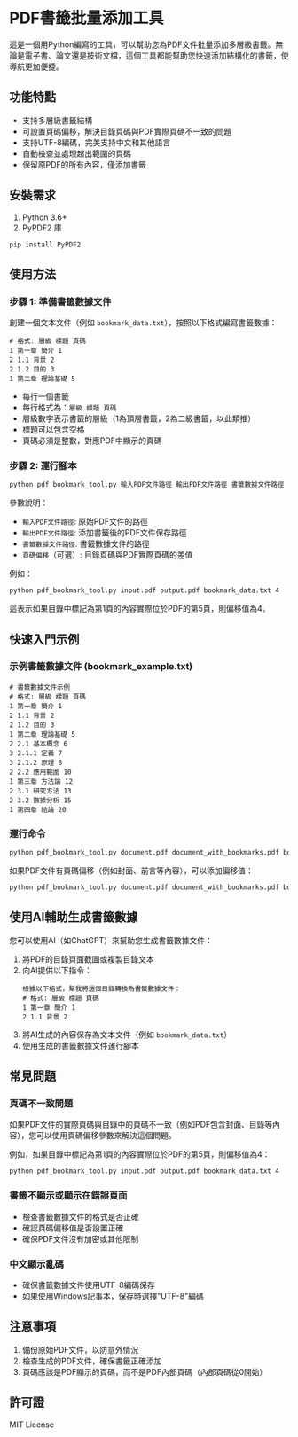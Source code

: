 # PDF書籤批量添加工具

這是一個用Python編寫的工具，可以幫助您為PDF文件批量添加多層級書籤。無論是電子書、論文還是技術文檔，這個工具都能幫助您快速添加結構化的書籤，使導航更加便捷。

## 功能特點

- 支持多層級書籤結構
- 可設置頁碼偏移，解決目錄頁碼與PDF實際頁碼不一致的問題
- 支持UTF-8編碼，完美支持中文和其他語言
- 自動檢查並處理超出範圍的頁碼
- 保留原PDF的所有內容，僅添加書籤

## 安裝需求

1. Python 3.6+
2. PyPDF2 庫

```bash
pip install PyPDF2
```

## 使用方法

### 步驟 1: 準備書籤數據文件

創建一個文本文件（例如 `bookmark_data.txt`），按照以下格式編寫書籤數據：

```
# 格式: 層級 標題 頁碼
1 第一章 簡介 1
2 1.1 背景 2
2 1.2 目的 3
1 第二章 理論基礎 5
```

- 每行一個書籤
- 每行格式為：`層級 標題 頁碼`
- 層級數字表示書籤的層級（1為頂層書籤，2為二級書籤，以此類推）
- 標題可以包含空格
- 頁碼必須是整數，對應PDF中顯示的頁碼

### 步驟 2: 運行腳本

```bash
python pdf_bookmark_tool.py 輸入PDF文件路徑 輸出PDF文件路徑 書籤數據文件路徑 [頁碼偏移]
```

參數說明：
- `輸入PDF文件路徑`: 原始PDF文件的路徑
- `輸出PDF文件路徑`: 添加書籤後的PDF文件保存路徑
- `書籤數據文件路徑`: 書籤數據文件的路徑
- `頁碼偏移`（可選）: 目錄頁碼與PDF實際頁碼的差值

例如：
```bash
python pdf_bookmark_tool.py input.pdf output.pdf bookmark_data.txt 4
```

這表示如果目錄中標記為第1頁的內容實際位於PDF的第5頁，則偏移值為4。

## 快速入門示例

### 示例書籤數據文件 (bookmark_example.txt)

```
# 書籤數據文件示例
# 格式: 層級 標題 頁碼
1 第一章 簡介 1
2 1.1 背景 2
2 1.2 目的 3
1 第二章 理論基礎 5
2 2.1 基本概念 6
3 2.1.1 定義 7
3 2.1.2 原理 8
2 2.2 應用範圍 10
1 第三章 方法論 12
2 3.1 研究方法 13
2 3.2 數據分析 15
1 第四章 結論 20
```

### 運行命令

```bash
python pdf_bookmark_tool.py document.pdf document_with_bookmarks.pdf bookmark_example.txt
```

如果PDF文件有頁碼偏移（例如封面、前言等內容），可以添加偏移值：

```bash
python pdf_bookmark_tool.py document.pdf document_with_bookmarks.pdf bookmark_example.txt 2
```

## 使用AI輔助生成書籤數據

您可以使用AI（如ChatGPT）來幫助您生成書籤數據文件：

1. 將PDF的目錄頁面截圖或複製目錄文本
2. 向AI提供以下指令：
   ```
   根據以下格式，幫我將這個目錄轉換為書籤數據文件：
   # 格式: 層級 標題 頁碼
   1 第一章 簡介 1
   2 1.1 背景 2
   ```
3. 將AI生成的內容保存為文本文件（例如 `bookmark_data.txt`）
4. 使用生成的書籤數據文件運行腳本

## 常見問題

### 頁碼不一致問題

如果PDF文件的實際頁碼與目錄中的頁碼不一致（例如PDF包含封面、目錄等內容），您可以使用頁碼偏移參數來解決這個問題。

例如，如果目錄中標記為第1頁的內容實際位於PDF的第5頁，則偏移值為4：
```bash
python pdf_bookmark_tool.py input.pdf output.pdf bookmark_data.txt 4
```

### 書籤不顯示或顯示在錯誤頁面

- 檢查書籤數據文件的格式是否正確
- 確認頁碼偏移值是否設置正確
- 確保PDF文件沒有加密或其他限制

### 中文顯示亂碼

- 確保書籤數據文件使用UTF-8編碼保存
- 如果使用Windows記事本，保存時選擇"UTF-8"編碼

## 注意事項

1. 備份原始PDF文件，以防意外情況
2. 檢查生成的PDF文件，確保書籤正確添加
3. 頁碼應該是PDF顯示的頁碼，而不是PDF內部頁碼（內部頁碼從0開始）

## 許可證

MIT License